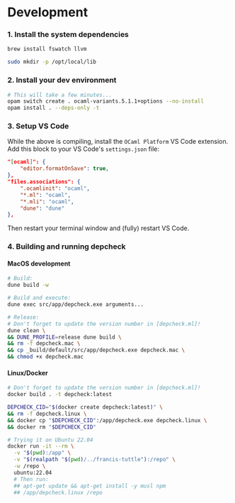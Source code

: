# Development

### 1. Install the system dependencies

```sh
brew install fswatch llvm

sudo mkdir -p /opt/local/lib
```

### 2. Install your dev environment
```sh
# This will take a few minutes...
opam switch create . ocaml-variants.5.1.1+options --no-install
opam install . --deps-only -t
```

### 3. Setup VS Code
While the above is compiling, install the `OCaml Platform` VS Code extension.
Add this block to your VS Code's `settings.json` file:
```json
"[ocaml]": {
    "editor.formatOnSave": true,
},
"files.associations": {
    ".ocamlinit": "ocaml",
    "*.ml": "ocaml",
    "*.mli": "ocaml",
    "dune": "dune"
},
```
Then restart your terminal window and (fully) restart VS Code.

### 4. Building and running depcheck

#### MacOS development
```sh
# Build:
dune build -w

# Build and execute:
dune exec src/app/depcheck.exe arguments...

# Release:
# Don't forget to update the version number in [depcheck.ml]!
dune clean \
&& DUNE_PROFILE=release dune build \
&& rm -f depcheck.mac \
&& cp _build/default/src/app/depcheck.exe depcheck.mac \
&& chmod +x depcheck.mac
```

#### Linux/Docker
```sh
# Don't forget to update the version number in [depcheck.ml]!
docker build . -t depcheck:latest

DEPCHECK_CID="$(docker create depcheck:latest)" \
&& rm -f depcheck.linux \
&& docker cp "$DEPCHECK_CID":/app/depcheck.exe depcheck.linux \
&& docker rm "$DEPCHECK_CID"

# Trying it on Ubuntu 22.04
docker run -it --rm \
  -v "$(pwd):/app" \
  -v "$(realpath "$(pwd)/../francis-tuttle"):/repo" \
  -w /repo \
  ubuntu:22.04
  # Then run:
  ## apt-get update && apt-get install -y musl npm
  ## /app/depcheck.linux /repo
```
